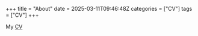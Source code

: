 +++
title = "About"
date = 2025-03-11T09:46:48Z
categories = ["CV"]
tags = ["CV"]
+++

My [CV](https://pub-33412179390046d2b4017e671ebbd429.r2.dev/RuoyuQiu%20resume.pdf)
